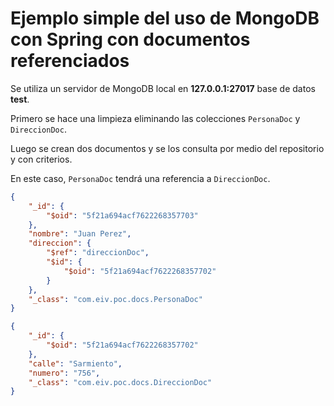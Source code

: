 # Ejemplo simple del uso de MongoDB con Spring con documentos referenciados

Se utiliza un servidor de MongoDB local en **127.0.0.1:27017** base de datos **test**.

Primero se hace una limpieza eliminando las colecciones `PersonaDoc` y `DireccionDoc`.

Luego se crean dos documentos y se los consulta por medio del repositorio y con criterios.

En este caso, `PersonaDoc` tendrá una referencia a `DireccionDoc`.

```json
{
    "_id": {
        "$oid": "5f21a694acf7622268357703"
    },
    "nombre": "Juan Perez",
    "direccion": {
        "$ref": "direccionDoc",
        "$id": {
            "$oid": "5f21a694acf7622268357702"
        }
    },
    "_class": "com.eiv.poc.docs.PersonaDoc"
}
```

```json
{
    "_id": {
        "$oid": "5f21a694acf7622268357702"
    },
    "calle": "Sarmiento",
    "numero": "756",
    "_class": "com.eiv.poc.docs.DireccionDoc"
}
```

